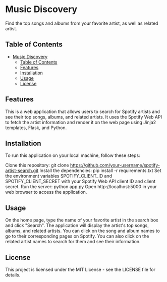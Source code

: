 # Music Discovery

Find the top songs and albums from your favorite artist, as well as related artist.

## Table of Contents

- [Music Discovery](#music-discovery)
  - [Table of Contents](#table-of-contents)
  - [Features](#features)
  - [Installation](#installation)
  - [Usage](#usage)
  - [License](#license)

## Features

This is a web application that allows users to search for Spotify artists and see their top songs, albums, and related artists. It uses the Spotify Web API to fetch the artist information and render it on the web page using Jinja2 templates, Flask, and Python.

## Installation

To run this application on your local machine, follow these steps:

Clone this repository: git clone https://github.com/your-username/spotify-artist-search.git
Install the dependencies: pip install -r requirements.txt
Set the environment variables SPOTIFY_CLIENT_ID and SPOTIFY_CLIENT_SECRET with your Spotify Web API client ID and client secret.
Run the server: python app.py
Open http://localhost:5000 in your web browser to access the application.

## Usage

On the home page, type the name of your favorite artist in the search box and click "Search". The application will display the artist's top songs, albums, and related artists. You can click on the song and album names to go to their corresponding pages on Spotify. You can also click on the related artist names to search for them and see their information.

## License

This project is licensed under the MIT License - see the LICENSE file for details.
